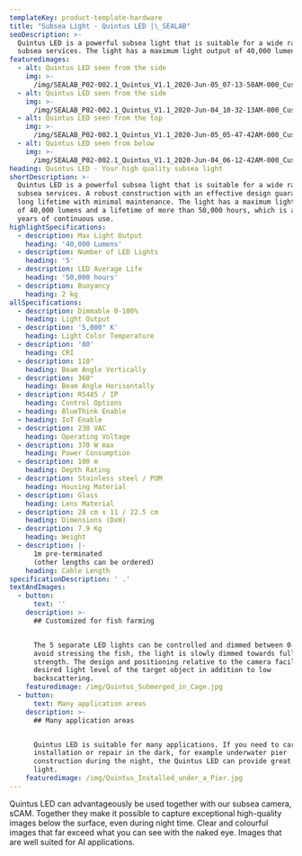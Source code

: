 ```yaml
---
templateKey: product-template-hardware
title: "Subsea Light - Quintus LED |\_SEALAB"
seoDescription: >-
  Quintus LED is a powerful subsea light that is suitable for a wide range of
  subsea services. The light has a maximum light output of 40,000 lumens.
featuredimages:
  - alt: Quintus LED seen from the side
    img: >-
      /img/SEALAB_P02-002.1_Quintus_V1.1_2020-Jun-05_07-13-58AM-000_CustomizedView6616039714.png
  - alt: Quintus LED seen from the side
    img: >-
      /img/SEALAB_P02-002.1_Quintus_V1.1_2020-Jun-04_10-32-13AM-000_CustomizedView6575548171.png
  - alt: Quintus LED seen from the top
    img: >-
      /img/SEALAB_P02-002.1_Quintus_V1.1_2020-Jun-05_05-47-42AM-000_CustomizedView10220836198.png
  - alt: Quintus LED seen from below
    img: >-
      /img/SEALAB_P02-002.1_Quintus_V1.1_2020-Jun-04_06-12-42AM-000_CustomizedView3339076685.png
heading: Quintus LED - Your high quality subsea light
shortDescription: >-
  Quintus LED is a powerful subsea light that is suitable for a wide range of
  subsea services. A robust construction with an effective design guarantees a
  long lifetime with minimal maintenance. The light has a maximum light output
  of 40,000 lumens and a lifetime of more than 50,000 hours, which is about 5
  years of continuous use.
highlightSpecifications:
  - description: Max Light Output
    heading: '40,000 Lumens'
  - description: Number of LED Lights
    heading: '5'
  - description: LED Average Life
    heading: '50,000 hours'
  - description: Buoyancy
    heading: 2 kg
allSpecifications:
  - description: Dimmable 0-100%
    heading: Light Output
  - description: '5,000° K'
    heading: Light Color Temperature
  - description: '80'
    heading: CRI
  - description: 110°
    heading: Beam Angle Vertically
  - description: 360°
    heading: Beam Angle Horisontally
  - description: RS485 / IP
    heading: Control Options
  - heading: BlueThink Enable
  - heading: IoT Enable
  - description: 230 VAC
    heading: Operating Voltage
  - description: 370 W max
    heading: Power Consumption
  - description: 100 m
    heading: Depth Rating
  - description: Stainless steel / POM
    heading: Housing Material
  - description: Glass
    heading: Lens Material
  - description: 28 cm x 11 / 22.5 cm
    heading: Dimensions (DxH)
  - description: 7.9 Kg
    heading: Weight
  - description: |-
      1m pre-terminated
      (other lengths can be ordered)
    heading: Cable Length
specificationDescription: ' .'
textAndImages:
  - button:
      text: ''
    description: >-
      ## Customized for fish farming


      The 5 separate LED lights can be controlled and dimmed between 0-100%. To
      avoid stressing the fish, the light is slowly dimmed towards full
      strength. The design and positioning relative to the camera facilitate the
      desired light level of the target object in addition to low
      backscattering.
    featuredimage: /img/Quintus_Submerged_in_Cage.jpg
  - button:
      text: Many application areas
    description: >-
      ## Many application areas


      Quintus LED is suitable for many applications. If you need to carry out an
      installation or repair in the dark, for example underwater pier
      construction during the night, the Quintus LED can provide great working
      light.
    featuredimage: /img/Quintus_Installed_under_a_Pier.jpg
---
```

Quintus LED can advantageously be used together with our subsea camera, sCAM. Together they make it possible to capture exceptional high-quality images below the surface, even during night time. Clear and colourful images that far exceed what you can see with the naked eye. Images that are well suited for AI applications.
